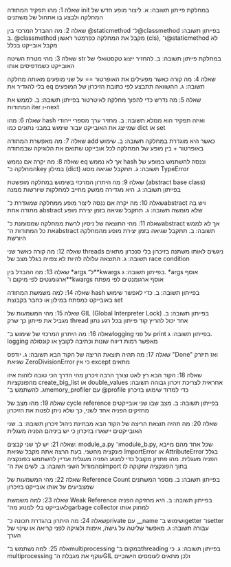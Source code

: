 שאלה 1: מהו תפקיד המתודה init במחלקת פייתון
תשובה: א. ליצור מופע חדש של המחלקה ולבצע בו אתחול של משתנים

שאלה 2: מה ההבדל המרכזי בין @staticmethod ל־@classmethod בפייתון
תשובה: ב. @classmethod מקבל את המחלקה כפרמטר ראשון (cls), ו־@staticmethod לא מקבל אובייקט בכלל

שאלה 3: מהי מטרת השיטה str במחלקת פייתון
תשובה: ב. להחזיר ייצוג טקסטואלי של האובייקט כשמדפיסים אותו

שאלה 4: מה קורה כאשר מפעילים את האופרטור == על שני מופעים מאותה מחלקה בלי להגדיר את eq
תשובה: ג. ההשוואה תתבצע לפי כתובת הזיכרון של המופעים

שאלה 5: מה נדרש כדי להפוך מחלקה לאיטרטור בפייתון
תשובה: ב. לממש את המתודות iter ו-next

שאלה 6: מהו hash ואיזה תפקיד הוא ממלא
תשובה: ב. מחזיר ערך מספרי ייחודי שמייצג את האובייקט עבור שימוש במבני נתונים כמו dict או set

שאלה 7: מה מאפשרת המתודה add כאשר היא מוגדרת במחלקה
תשובה: ב. שימוש באופרטור + בין מופע של המחלקה לכל אובייקט שתואם את הלוגיקה שבמתודה

שאלה 8: מה יקרה אם נממש eq אך לא נממש hash וננסה להשתמש במופע של המחלקה כ־key במילון (dict)
תשובה: ג. תתקבל שגיאה מסוג TypeError

שאלה 9: מה היתרון המרכזי בשימוש במחלקה מופשטת (abstract base class) בפייתון
תשובה: ג. היא מגדירה ממשק מחייב למחלקות שיורשות ממנה

שאלה 10: מה יקרה אם ננסה ליצור מופע ממחלקה שמוגדרת כ־abstract ויש בה מתודה אחת abstract שלא מומשה
תשובה: ג. תתקבל שגיאה בזמן יצירת מופע

שאלה 11: מהי התוצאה של ניסיון לרשת ממחלקה שמסומנת כ־abstract אך לא לממש את כל המתודות ה־abstract
תשובה: ב. תתקבל שגיאה בזמן יצירת מופע מהמחלקה היורשת

שאלה 12: מה קורה כאשר שני threads ניגשים לאותו משתנה בזיכרון בלי סנכרון מתאים
תשובה: ג. התוצאה עלולה להיות לא צפויה בגלל מצב של race condition

שאלה 13: מה ההבדל בין *args ל־**kwargs בפייתון
תשובה: ג. *args אוסף ארגומנטים לפי מיקום ו־**kwargs אוסף ארגומנטים לפי מפתח

שאלה 14: למה משמשת המתודה hash בפייתון
תשובה: ב. כדי לאפשר שימוש באובייקט כמפתח במילון או כחבר בקבוצת set

שאלה 15: מהי המשמעות של GIL (Global Interpreter Lock) בפייתון
תשובה: ב. מגביל את פייתון כך שרק thread אחד יכול להריץ קוד פייתון בכל רגע נתון

שאלה 16: מה היתרון המרכזי של שימוש ב־logging על פני print בפייתון
תשובה: ג. logging מאפשר רמות דיווח שונות וכתיבה לקובץ או קונסולה

שאלה 17: מה תהיה תוצאת הריצה של הקוד הבא
תשובה: ג. יודפס "Done" ואז תיזרק שגיאת ZeroDivisionError כי אין except מתאים

שאלה 18: הקוד הבא רץ לאט וצורך הרבה זיכרון
מהי הדרך הכי טובה לזהות איזו מהפונקציות create_big_list או double_values אחראית לצריכת זיכרון גבוהה
תשובה: ג. להשתמש ב־memory_profiler עם @profile כדי למדוד שימוש בזיכרון

שאלה 19: מהו מצב של cycle reference בפייתון
תשובה: ב. מצב שבו שני אובייקטים מחזיקים הפניה אחד לשני, כך שלא ניתן לפנות את הזיכרון

שאלה 20: מה תהיה תוצאת הריצה של הקוד הבא מבחינת ניהול זיכרון
תשובה: ב. שני האובייקטים יישארו בזיכרון כי יש ביניהם הפניה מעגלית

שאלה 21: יש לך שני קבצים: module_a.py ו־module_b.py, שכל אחד מהם מייבא פונקציה מהשני.
בעת הרצה אתה מקבל שגיאת ImportError או AttributeError בגלל הפניה מעגלית.
מהו פתרון מקובל כדי למנוע הפניה מעגלית ועדיין להשתמש בפונקציה מהמודול השני
תשובה: ב. לשים את ה־import בתוך הפונקציה שזקוקה לו

שאלה 22: מהי המשמעות של Reference Count בפייתון
תשובה: ב. מספר המשתנים שמצביעים על אותו אובייקט בזיכרון

שאלה 23: למה משמשת Weak Reference בפייתון
תשובה: ב. היא מחזיקה הפניה לאובייקט בלי למנוע מה־garbage collector למחוק אותו

שאלה 24: מה היתרון בהגדרת תכונה כ־private עם __name ושימוש ב־getter ו־setter עבורה
תשובה: ג. מאפשר שליטה על גישה, אימות ולוגיקה לפני קריאה או שינוי של הערך

אלה 25: למה נשתמש ב־multiprocessing במקום ב־threading בפייתון
תשובה: ג. כי multiprocessing עוקף את מגבלת ה־GIL ולכן מתאים לעומסים חישוביים
